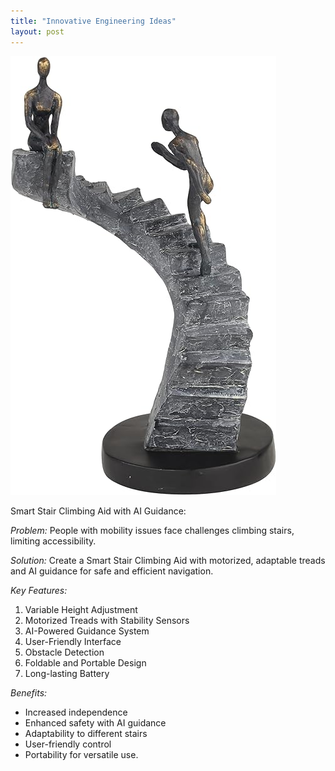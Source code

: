 ```yaml
---
title: "Innovative Engineering Ideas"
layout: post
---
```

![Stairs](/assets/images/climbing.jpg)

Smart Stair Climbing Aid with AI Guidance:

*Problem:*
People with mobility issues face challenges climbing stairs, limiting accessibility.

*Solution:*
Create a Smart Stair Climbing Aid with motorized, adaptable treads and AI guidance for safe and efficient navigation.


*Key Features:*
1. Variable Height Adjustment
2. Motorized Treads with Stability Sensors
3. AI-Powered Guidance System
4. User-Friendly Interface
5. Obstacle Detection
6. Foldable and Portable Design
7. Long-lasting Battery

*Benefits:*
- Increased independence
- Enhanced safety with AI guidance
- Adaptability to different stairs
- User-friendly control
- Portability for versatile use.